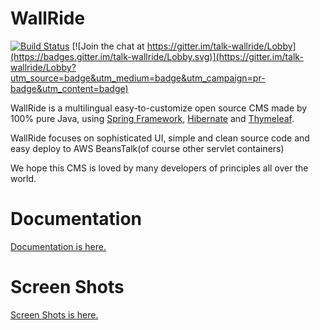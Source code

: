 WallRide
========
[![Build Status](https://travis-ci.org/tagbangers/wallride.svg?branch=master)](https://travis-ci.org/tagbangers/wallride) [![Join the chat at https://gitter.im/talk-wallride/Lobby](https://badges.gitter.im/talk-wallride/Lobby.svg)](https://gitter.im/talk-wallride/Lobby?utm_source=badge&utm_medium=badge&utm_campaign=pr-badge&utm_content=badge)

WallRide is a multilingual easy-to-customize open source CMS made by 100% pure Java, 
using [Spring Framework](http://projects.spring.io/spring-framework/), [Hibernate](http://hibernate.org/) and [Thymeleaf](http://www.thymeleaf.org/).

WallRide focuses on sophisticated UI, simple and clean source code
and easy deploy to AWS BeansTalk(of course other servlet containers)

We hope this CMS is loved by many developers of principles all over the world.

Documentation
========
[Documentation is here.](http://wallride.org/docs/guide.html)

Screen Shots
========
[Screen Shots is here.](https://github.com/tagbangers/wallride/wiki/Screen-shots)

